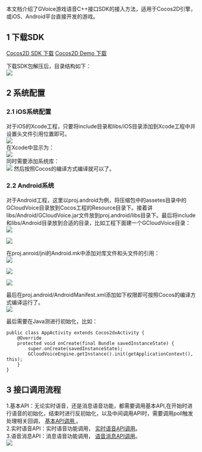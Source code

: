本文档介绍了GVoice游戏语音C++接口SDK的接入方法，适用于Cocos2D引擎，或iOS、Android平台直接开发的游戏。

## 1 下载SDK
[Cocos2D SDK 下载](https://www.qcloud.com/document/product/556/10041)
[Cocos2D Demo 下载](https://www.qcloud.com/document/product/556/10042)

下载SDK包解压后，目录结构如下：  
![](https://mc.qcloudimg.com/static/img/2f7a1f0e63529d18107011635287be2a/ml.png)
## 2 系统配置

### 2.1 iOS系统配置
对于iOS的Xcode工程，只要将include目录和libs/iOS目录添加到Xcode工程中并设置头文件引用位置即可。  
![](https://mc.qcloudimg.com/static/img/d186e23a1f2db7d43e474be2e0f1ca2e/ios.png)  
在Xcode中显示为：  
![](https://mc.qcloudimg.com/static/img/e0d3b66bd24110e3f660a0af924e703f/ios2.png)  
同时需要添加系统库：  
![](https://mc.qcloudimg.com/static/img/e0cdfcc5b722513e1d9816ee09acd768/ios3.png)
然后按照Cocos的编译方式编译就可以了。

### 2.2 Android系统

对于Android工程，这里以proj.android为例，将压缩包中的assetes目录中的GCloudVoice目录放到Cocos工程的Resource目录下。接着讲libs/Android/GCloudVoice.jar文件放到proj.android/libs目录下。最后将include和libs/Android目录放到合适的目录，比如工程下面建一个GCloudVoice目录：  
![](https://mc.qcloudimg.com/static/img/90acaeb06e746d2acd5d07c2f41bc232/a1.png)
    
![](https://mc.qcloudimg.com/static/img/2e44876b63428705d2272969054dfe2f/a2.png)    

在proj.anroid/jni的Android.mk中添加对库文件和头文件的引用：     
![](https://mc.qcloudimg.com/static/img/1404bf2b0695df38f6c9a384535d38e1/a3.png)
   
![](https://mc.qcloudimg.com/static/img/23e45d00dceb4e5c3579694f302b8def/a4.png)
  
![](https://mc.qcloudimg.com/static/img/f0879d7be78cf030df4bb8e8992ec0ea/a5.png)    

最后在proj.android/AndroidManifest.xml添加如下权限即可按照Cocos的编译方式编译运行了。    
![](https://mc.qcloudimg.com/static/img/381baf249785146078c5ce1c7f5ef24c/a6.png)  

最后需要在Java测进行初始化，比如：  

    public class AppActivity extends Cocos2dxActivity {
    	@Override
    	protected void onCreate(final Bundle savedInstanceState) {
    		super.onCreate(savedInstanceState);
    		GCloudVoiceEngine.getInstance().init(getApplicationContext(), this);
    	}
    }
## 3 接口调用流程
1.基本API：无论实时语音，还是消息语音功能，都需要调用基本API,在开始时进行语音的初始化，结束时进行反初始化，以及中间调用API时，需要调用poll触发处理相关回调，
[基本API调用 ](https://www.qcloud.com/document/product/556/7665)。  
2.实时语音API：实时语音功能调用，
[实时语音API调用](https://www.qcloud.com/document/product/556/7667)。   
3.语音消息API：消息语音功能调用，
[语音消息API调用](https://www.qcloud.com/document/product/556/7670)。    
![](https://mc.qcloudimg.com/static/img/c2055b982fda95b416144c907dfceed0/1.png)  


 
